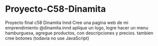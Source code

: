 # Proyecto-C58-Dinamita
Proyecto final c58 Dinamita Innd
Cree una pagina web de mi emprendimiento @dinamita.innd
aplique un logo, logre hacer un menu hamburguesa, agregue productos, con descripciones y precios. tambien cree botones (todavia no use JavaScript)
